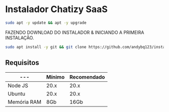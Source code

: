 # Instalador Chatizy SaaS

```bash
sudo apt -y update && apt -y upgrade
```

FAZENDO DOWNLOAD DO INSTALADOR & INICIANDO A PRIMEIRA INSTALAÇÃO.

```bash
sudo apt install -y git && git clone https://github.com/andybq123/instalador-chatizy.git instalador && sudo chmod -R 777 instalador  && cd instalador  && sudo ./install_primaria
```

## Requisitos

| --- | Mínimo | Recomendado |
| --- | --- | --- |
| Node JS | 20.x | 20.x |
| Ubuntu | 20.x | 20.x |
| Memória RAM | 8Gb | 16Gb |  

